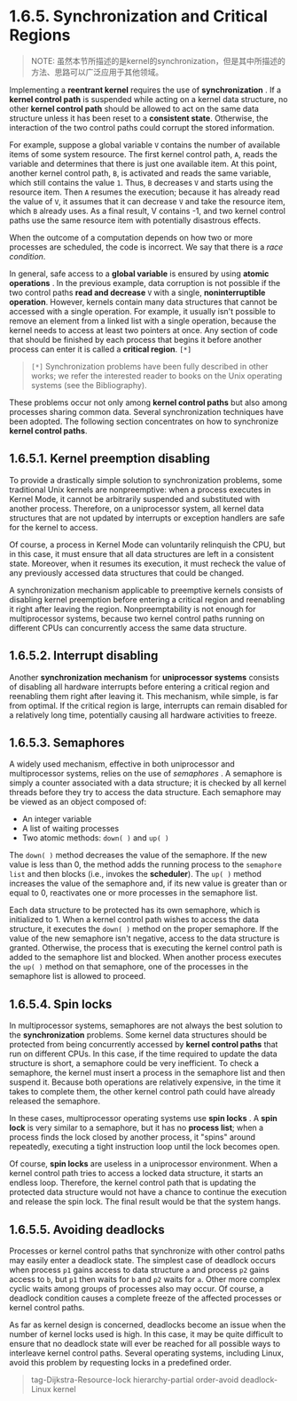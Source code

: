 # 1.6.5. Synchronization and Critical Regions

> NOTE: 虽然本节所描述的是kernel的synchronization，但是其中所描述的方法、思路可以广泛应用于其他领域。

Implementing a **reentrant kernel** requires the use of **synchronization** . If a **kernel control path** is suspended while acting on a kernel data structure, no other **kernel control path** should be allowed to act on the same data structure unless it has been reset to a **consistent state**. Otherwise, the interaction of the two control paths could corrupt the stored information.

For example, suppose a global variable `V` contains the number of available items of some system resource. The first kernel control path, `A`, reads the variable and determines that there is just one available item. At this point, another kernel control path, `B`, is activated and reads the same variable, which still contains the value `1`. Thus, `B` decreases `V` and starts using the resource item. Then `A` resumes the execution; because it has already read the value of `V`, it assumes that it can decrease `V` and take the resource item, which `B` already uses. As a final result, V contains -1, and two kernel control paths use the same resource item with potentially disastrous effects.

When the outcome of a computation depends on how two or more processes are scheduled, the code is incorrect. We say that there is a *race condition*.

In general, safe access to a **global variable** is ensured by using **atomic operations** . In the previous example, data corruption is not possible if the two control paths **read and decrease** `V` with a single, **noninterruptible operation**. However, kernels contain many data structures that cannot be accessed with a single operation. For example, it usually isn't possible to remove an element from a linked list with a single operation, because the kernel needs to access at least two pointers at once. Any section of code that should be finished by each process that begins it before another process can enter it is called a **critical region**. `[*]`

> `[*]` Synchronization problems have been fully described in other works; we refer the interested reader to books on the Unix operating systems (see the Bibliography).

These problems occur not only among **kernel control paths** but also among processes sharing common data. Several synchronization techniques have been adopted. The following section concentrates on how to synchronize **kernel control paths**.

## 1.6.5.1. Kernel preemption disabling

To provide a drastically simple solution to synchronization problems, some traditional Unix kernels are nonpreemptive: when a process executes in Kernel Mode, it cannot be arbitrarily suspended and substituted with another process. Therefore, on a uniprocessor system, all kernel data structures that are not updated by interrupts or exception handlers are safe for the kernel to access.

Of course, a process in Kernel Mode can voluntarily relinquish the CPU, but in this case, it must ensure that all data structures are left in a consistent state. Moreover, when it resumes its execution, it must recheck the value of any previously accessed data structures that could be changed.

A synchronization mechanism applicable to preemptive kernels consists of disabling kernel preemption before entering a critical region and reenabling it right after leaving the region. Nonpreemptability is not enough for multiprocessor systems, because two kernel control paths running on different CPUs can concurrently access the same data structure.

## 1.6.5.2. Interrupt disabling

Another **synchronization mechanism** for **uniprocessor systems** consists of disabling all hardware interrupts before entering a critical region and reenabling them right after leaving it. This mechanism, while simple, is far from optimal. If the critical region is large, interrupts can remain disabled for a relatively long time, potentially causing all hardware activities to freeze.

## 1.6.5.3. Semaphores

A widely used mechanism, effective in both uniprocessor and multiprocessor systems, relies on the use of *semaphores* . A semaphore is simply a counter associated with a data structure; it is checked by all kernel threads before they try to access the data structure. Each semaphore may be viewed as an object composed of:

- An integer variable
- A list of waiting processes
- Two atomic methods:  `down( )` and  `up( )`

The  `down( )` method decreases the value of the semaphore. If the new value is less than 0, the method adds the running process to the `semaphore list` and then blocks (i.e., invokes the **scheduler**). The  `up( )` method increases the value of the semaphore and, if its new value is greater than or equal to 0, reactivates one or more processes in the semaphore list.

Each data structure to be protected has its own semaphore, which is initialized to 1. When a kernel control path wishes to access the data structure, it executes the  `down( )` method on the proper semaphore. If the value of the new semaphore isn't negative, access to the data structure is granted. Otherwise, the process that is executing the kernel control path is added to the semaphore list and blocked. When another process executes the  `up( )` method on that semaphore, one of the processes in the semaphore list is allowed to proceed.

## 1.6.5.4. Spin locks

In multiprocessor systems, semaphores are not always the best solution to the **synchronization** problems. Some kernel data structures should be protected from being concurrently accessed by **kernel control paths** that run on different CPUs. In this case, if the time required to update the data structure is short, a semaphore could be very inefficient. To check a semaphore, the kernel must insert a process in the semaphore list and then suspend it. Because both operations are relatively expensive, in the time it takes to complete them, the other kernel control path could have already released the semaphore.

In these cases, multiprocessor operating systems use **spin locks** . A **spin lock** is very similar to a semaphore, but it has no **process list**; when a process finds the lock closed by another process, it "spins" around repeatedly, executing a tight instruction loop until the lock becomes open.

Of course, **spin locks** are useless in a uniprocessor environment. When a kernel control path tries to access a locked data structure, it starts an endless loop. Therefore, the kernel control path that is updating the protected data structure would not have a chance to continue the execution and release the spin lock. The final result would be that the system hangs.



## 1.6.5.5. Avoiding deadlocks

Processes or kernel control paths that synchronize with other control paths may easily enter a deadlock state. The simplest case of deadlock occurs when process `p1` gains access to data structure `a` and process `p2` gains access to `b`, but `p1` then waits for `b` and `p2` waits for `a`. Other more complex cyclic waits among groups of processes also may occur. Of course, a deadlock condition causes a complete freeze of the affected processes or kernel control paths.

As far as kernel design is concerned, deadlocks become an issue when the number of kernel locks used is high. In this case, it may be quite difficult to ensure that no deadlock state will ever be reached for all possible ways to interleave kernel control paths. Several operating systems, including Linux, avoid this problem by requesting locks in a predefined order.

> tag-Dijkstra-Resource-lock hierarchy-partial order-avoid deadlock-Linux kernel
